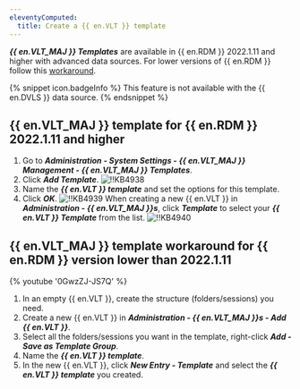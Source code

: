 ```yaml
---
eleventyComputed:
  title: Create a {{ en.VLT }} template
---
```

***{{ en.VLT_MAJ }} Templates*** are available in {{ en.RDM }} 2022.1.11 and higher with advanced data sources. For lower versions of {{ en.RDM }} follow this [workaround](#workaround).

{% snippet icon.badgeInfo %}
This feature is not available with the {{ en.DVLS }} data source.
{% endsnippet %}

## {{ en.VLT_MAJ }} template for {{ en.RDM }} 2022.1.11 and higher

1. Go to ***Administration - System Settings - {{ en.VLT_MAJ }} Management - {{ en.VLT_MAJ }} Templates***.
1. Click ***Add Template***.
![!!KB4938](https://cdnweb.devolutions.net/docs/docs_en_kb_KB4938.png)
1. Name the ***{{ en.VLT }} template*** and set the options for this template.
1. Click ***OK***.
![!!KB4939](https://cdnweb.devolutions.net/docs/docs_en_kb_KB4939.png)
When creating a new {{ en.VLT }} in ***Administration - {{ en.VLT_MAJ }}s***, click ***Template*** to select your ***{{ en.VLT }} Template*** from the list.
![!!KB4940](https://cdnweb.devolutions.net/docs/docs_en_kb_KB4940.png)

## {{ en.VLT_MAJ }} template workaround for {{ en.RDM }} version lower than 2022.1.11
<a name="workaround"></a>

{% youtube '0GwzZJ-JS7Q' %}

1. In an empty {{ en.VLT }}, create the structure (folders/sessions) you need.
1. Create a new {{ en.VLT }} in ***Administration - {{ en.VLT_MAJ }}s - Add {{ en.VLT }}***.
1. Select all the folders/sessions you want in the template, right-click ***Add - Save as Template Group***.
1. Name the ***{{ en.VLT }} template***.
1. In the new {{ en.VLT }}, click ***New Entry - Template*** and select the ***{{ en.VLT }} template*** you created.
